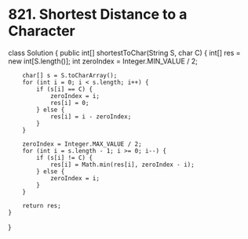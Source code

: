 # 821. Shortest Distance to a Character

class Solution { public int\[\] shortestToChar\(String S, char C\) { int\[\] res = new int\[S.length\(\)\]; int zeroIndex = Integer.MIN\_VALUE / 2;

```text
    char[] s = S.toCharArray();
    for (int i = 0; i < s.length; i++) {
        if (s[i] == C) {
            zeroIndex = i;
            res[i] = 0;
        } else {
            res[i] = i - zeroIndex;
        }
    }

    zeroIndex = Integer.MAX_VALUE / 2;
    for (int i = s.length - 1; i >= 0; i--) {
        if (s[i] != C) { 
            res[i] = Math.min(res[i], zeroIndex - i);
        } else {
            zeroIndex = i;
        }
    }

    return res;
}
```

}

